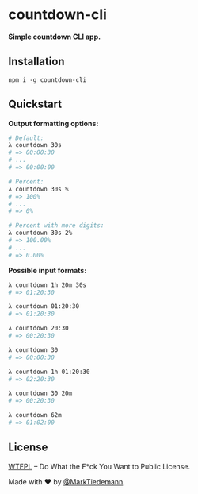 # countdown-cli

**Simple countdown CLI app.**

## Installation

```
npm i -g countdown-cli
```

## Quickstart

**Output formatting options:**

```sh
# Default:
λ countdown 30s
# => 00:00:30
# ...
# => 00:00:00

# Percent:
λ countdown 30s %
# => 100%
# ...
# => 0%

# Percent with more digits:
λ countdown 30s 2%
# => 100.00%
# ...
# => 0.00%
```

**Possible input formats:**

```sh
λ countdown 1h 20m 30s
# => 01:20:30

λ countdown 01:20:30
# => 01:20:30

λ countdown 20:30
# => 00:20:30

λ countdown 30
# => 00:00:30

λ countdown 1h 01:20:30
# => 02:20:30

λ countdown 30 20m
# => 00:20:30

λ countdown 62m
# => 01:02:00
```

## License

[WTFPL](http://www.wtfpl.net/) – Do What the F*ck You Want to Public License.

Made with :heart: by [@MarkTiedemann](https://twitter.com/MarkTiedemannDE).